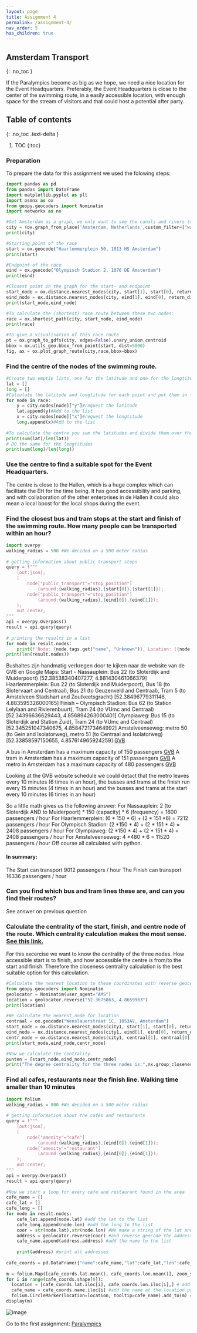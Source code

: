 ```yaml
---
layout: page
title: Assignment 4
permalink: /assignment-4/
nav_order: 5
has_children: true
---
```


## Amsterdam Transport
{: .no_toc }

If the Paralympics become as big as we hope, we need a nice location for the Event Headquarters. Preferably, the Event Headquarters is close to the center of the swimming route, in a easily accessible location, with enough space for the stream of visitors and that could host a potential after party. 


## Table of contents
{: .no_toc .text-delta }

1. TOC
{:toc}

### Preparation

To prepare the data for this assignment we used the folowing steps:

``` python
import pandas as pd 
from pandas import DataFrame 
import matplotlib.pyplot as plt 
import osmnx as ox 
from geopy.geocoders import Nominatim 
import networkx as nx 

#Get Amsterdam as a graph, we only want to see the canals and rivers (waterways)
city = (ox.graph_from_place('Amsterdam, Netherlands',custom_filter=["waterway"])) 
print(city) 
```
```python
#Starting point of the race
start = ox.geocode("Haarlemmerplein 50, 1013 HS Amsterdam") 
print(start) 
```
```python
#Endpoint of the race
eind = ox.geocode("Olympisch Stadion 2, 1076 DE Amsterdam") 
print(eind) 
```

```python
#Closest point in the graph for the start- and endpoint 
start_node = ox.distance.nearest_nodes(city, start[1], start[0], return_dist=False) 
eind_node = ox.distance.nearest_nodes(city, eind[1], eind[0], return_dist=False) 
print(start_node,eind_node)
```

```python
#To calculate the (shortest) race route between these two nodes:
race = ox.shortest_path(city, start_node, eind_node) 
print(race)
```

```python
#To give a visualisation of this race route
pt = ox.graph_to_gdfs(city, edges=False).unary_union.centroid 
bbox = ox.utils_geo.bbox_from_point(start, dist=5000) 
fig, ax = ox.plot_graph_route(city,race,bbox=bbox)
```

### Find the centre of the nodes of the swimming route.

```python
#Create two emptie lists, one for the latitude and one for the longtitude:
lat = [] 
long = [] 
#Calculate the latitude and longtitude for each point and put them in the corresponding list:
for node in race: 
    y = city.nodes[node]["y"]#request the latitude
    lat.append(y)#Add to the list
    x = city.nodes[node]["x"]#request the longtitude
    long.append(x)#Add to the list
  
#To calculate the centre you sum the latitudes and divide them over the amount of points (calculate the average). 
print(sum(lat)/len(lat)) 
# DO the same for the longtitudes
print(sum(long)/len(long))
```

### Use the centre to find a suitable spot for the Event Headquarters.

The centre is close to the Hallen, which is a huge complex which can facilitate the EH for the time being. It has good accessibility and parking, and with collaboration of the other enterprises in de Hallen it could also mean a local boost for the local shops during the event. 

### Find the closest bus and tram stops at the start and finish of the swimming route. How many people can be transported within an hour?

```python
import overpy 
walking_radius = 500 #We decided on a 500 meter radius 
 
# getting information about public transport stops 
query = f""" 
    [out:json]; 
    ( 
        node["public_transport"="stop_position"] 
            (around:{walking_radius},{start[0]},{start[1]}); 
        node["public_transport"="stop_position"] 
            (around:{walking_radius},{eind[0]},{eind[1]}); 
    ); 
    out center; 
""" 
api = overpy.Overpass() 
result = api.query(query) 
 
# printing the results in a list 
for node in result.nodes: 
    print(f'Node: {node.tags.get("name", "Unknown")}, Location: ({node.lat}, {node.lon})') 
print(len(result.nodes)) 
```
Bushaltes zijn handmatig verkregen door te kijken naar de website van de GVB en Google Maps: 
Start - Nassauplein: Bus 22 (to Sloterdijk and Muiderpoort) [52.38538340407277, 4.881430461066379] 
Haarlemmerplein: Bus 22 (to Sloterdijk and Muiderpoort), Bus 18 (to Slotervaart and Centraal), Bus 21 (to Geuzenveld and Centraal), Tram 5 (to Amstelveen Stadshart and Zoutkeetsgracht) [52.38496779311146, 4.883595326000165] 
Finish – Olympisch Stadion: Bus 62 (to Station Lelylaan and Rivierenbuurt), Tram 24 (to VUmc and Centraal)[52.34396636629443, 4.856894263000401] 
Olympiaweg: Bus 15 (to Sloterdijk and Station Zuid), Tram 24 (to VUmc and Centraal)[52.345251047340675, 4.858472173464992] 
Amstelveenseweg: metro 50 (to Gein and Isolatorweg), metro 51 (to Centraal and Isolatorweg)[52.33858597150655, 4.857614965924259] 
[GVB](https://reisinfo.gvb.nl/nl/haltes/07121)
 
A bus in Amsterdam has a maximum capacity of 150 passengers [GVB](https://over.gvb.nl/ov-in-amsterdam/voer-en-vaartuigen/bus-in-cijfers/)
A tram in Amsterdam has a maximum capacity of 151 passengers [GVB](https://over.gvb.nl/ov-in-amsterdam/voer-en-vaartuigen/tram-in-cijfers/)
A metro in Amsterdam has a maximum capacity of 480 passengers [GVB](https://over.gvb.nl/content/uploads/2018/11/Factsheet-CAF-GVB-M7-metro-voor-Amsterdam.pdf)
 
Looking at the GVB website schedule we could detact that the metro leaves every 10 minutes (6 times in an hour), the busses and trams at the finish run every 15 minutes (4 times in an hour) and the busses and trams at the start every 10 minutes (6 times in an hour) 
 
So a little math gives us the following answer: 
For Nassauplein: 2 (to Sloterdijk AND to Muiderpoort) * 150 (capacity) * 6 (frequency) = 1800 passengers / hour 
For Haarlemmerplein: (6 * 150 * 6) + (2 * 151 *6) = 7212 passengers / hour 
For Olympisch Stadion: (2 *150 * 4) + (2 * 151 * 4) = 2408 passengers / hour 
For Olympiaweg: (2 *150 * 4) + (2 * 151 * 4) = 2408 passengers / hour 
For Amstelveenseweg: 4 *480 * 6 = 11520 passengers / hour 
Off course all calculated with python.

#### In summary: 
The Start can transport 9012 passengers / hour 
The Finish can transport 16336 passengers / hour 

### Can you find which bus and tram lines these are, and can you find their routes?
See answer on previous question


### Calculate the centrality of the start, finish, and centre node of the route. Which centrality calculation makes the most sense. [See this link.](https://networkx.org/documentation/stable/reference/algorithms/centrality.html)
For this excercise we want to know the centrality of the three nodes. How accessible start is to finish, and how accessible the centre is from/to the start and finish. Therefore the closeness centrality calculation is the best suitable option for this calculation.

```python
#Calculate the nearest location to these coordinates with reverse geocoding:
from geopy.geocoders import Nominatim
geolocator = Nominatim(user_agent="AMS")
location = geolocator.reverse("52.3675863, 4.8659963")
print(location)
```
```python
#We calculate the nearest node for location
centraal = ox.geocode("Wenslauerstraat 1C, 1053AV, Amsterdam") 
start_node = ox.distance.nearest_nodes(city1, start[1], start[0], return_dist=False) 
eind_node = ox.distance.nearest_nodes(city1, eind[1], eind[0], return_dist=False) 
centr_node = ox.distance.nearest_nodes(city1, centraal[1], centraal[0], return_dist=False) 
print(start_node,eind_node,centr_node) 
```
```python
#Now we calculate the centrality
punten = [start_node,eind_node,centr_node] 
print("The degree centrality for the three nodes is:",nx.group_closeness_centrality(city1,punten))
```

### Find all cafes, restaurants near the finish line. Walking time smaller than 10 minutes
```python
import folium 
walking_radius = 800 #We decided on a 500 meter radius 
 
# getting information about the cafés and restaurants 
query = f""" 
    [out:json]; 
    ( 
        node["amenity"="cafe"] 
            (around:{walking_radius},{eind[0]},{eind[1]}); 
        node["amenity"="restaurant"] 
            (around:{walking_radius},{eind[0]},{eind[1]});       
    ); 
    out center; 
""" 
api = overpy.Overpass() 
result = api.query(query) 
 
#Now we start a loop for every cafe and restaurant found in the area 
cafe_name = [] 
cafe_lat = [] 
cafe_long = [] 
for node in result.nodes: 
    cafe_lat.append(node.lat) #add the lat to the list 
    cafe_long.append(node.lon) #add the long to the list 
    coor = str(node.lat),str(node.lon) #We make a string of the lat and the long 
    address = geolocator.reverse(coor) #and reverse geocode the address to get the name of the café as well 
    cafe_name.append(address.address) #add the name to the list 
     
    print(address) #print all addresses 
 
cafe_coords = pd.DataFrame({"name":cafe_name,"lat":cafe_lat,"lon":cafe_long}) #make a new dataframe with the café information 
 
m = folium.Map([cafe_coords.lat.mean(), cafe_coords.lon.mean()], zoom_start=15,tiles="Cartodbdark_matter") #create a map 
for i in range(cafe_coords.shape[0]): 
  location = [cafe_coords.lat.iloc[i], cafe_coords.lon.iloc[i],] # add the locations 
  cafe_name = cafe_coords.name.iloc[i] #add the name at the location points 
  folium.CircleMarker(location=location, tooltip=cafe_name).add_to(m) #add a nice marker 
display(m)
```

![image](https://github.com/iepebouw/data1/assets/145610700/b8d74cec-c4a2-48e9-a3dd-ba2d91e0746d)


Go to the first assignment: [Paralympics]({{site.baseurl}}/assignment-1)
